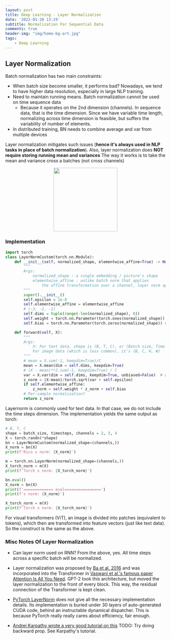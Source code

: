 ```yaml
---
layout: post
title: Deep Learning - Layer Normalization
date: '2022-01-20 13:19'
subtitle: Normalization For Sequential Data
comments: true
header-img: "img/home-bg-art.jpg"
tags:
    - Deep Learning
---
```


## Layer Normalization

Batch normalization has two main constraints:

- When batch size become smaller, it performs bad? Nowadays, we tend to have higher data resolution, especially in large NLP training.
- Need to maintain running means. Batch normalization cannot be used on time sequence data
  - Because it operates on the 2nd dimension (channels). In sequence data, that is the time dimension. Since we have variable time length, normalizing across time dimension is feasible, but suffers the variability of number of elements.
- In distributed training, BN needs to combine average and var from multiple devices

Layer normalization mitigates such issues (**hence it's always used in NLP tasks in place of batch normalization**). Also, layer normalization does **NOT require storing running mean and variances** The way it works is to take the mean and variance cross a batches (not cross channels)

<div style="text-align: center;">
    <p align="center">
       <figure>
            <img src="https://github.com/user-attachments/assets/49b335b5-35bb-477b-8b20-8ab59d638c13" height="200" alt=""/>
       </figure>
    </p>
</div>

### Implementation

```python
import torch
class LayerNormCustom(torch.nn.Module):
    def __init__(self, normalized_shape, elementwise_affine=True) -> None:
        """
        Args:
            normalized_shape : a single embedding / picture's shape
            elementwise_affine : unlike batch norm that applies 
                the affine transformation over a channel, layer norm applies element_wise
        """
        super().__init__()
        self.epsilon = 1e-8
        self.elementwise_affine = elementwise_affine
        # (-3, -2, -1)
        self.dims = tuple(range(-len(normalized_shape), 0))
        self.weight = torch.nn.Parameter(torch.ones(normalized_shape)) # So covers all dims except for batches
        self.bias = torch.nn.Parameter(torch.zeros(normalized_shape)) # So covers all dims except for batches

    def forward(self, X):
        """
        Args:
            X: For text data, shape is (B, T, C), or (Batch size, Time step, Channels)
            For image data (which is less common), it's (B, C, H, W)
        """
        # mean = X.sum(-1, keepdim=True)/C 
        mean = X.mean(dim = self.dims, keepdim=True)
        # (X - mean)**2.sum(-1, keepdim=True) / C
        var = X.var(dim = self.dims, keepdim=True, unbiased=False)  # unbiased=False for biased norm
        z_norm = (X-mean)/torch.sqrt(var + self.epsilon)
        if self.elementwise_affine:
            z_norm = self.weight * z_norm + self.bias
        # Per-sample normalization?
        return z_norm
```

Layernorm is commonly used for text data. In that case, we do not include the time steps dimension. The implementation yields the same output as torch:

```python
# B, T, C
shape = batch_size, timesteps, channels = 2, 3, 4
X = torch.randn(*shape)
bn = LayerNormCustom(normalized_shape=(channels,))
X_norm = bn(X)
print(f'Rico x norm: {X_norm}')

m = torch.nn.LayerNorm(normalized_shape=(channels,))
X_torch_norm = m(X)
print(f'Torch x norm: {X_torch_norm}')

bn.eval()
X_norm = bn(X)
print(f'============= eval================')
print(f'x norm: {X_norm}')

X_torch_norm = m(X)
print(f'Torch x norm: {X_torch_norm}')
```

For visual transformers (ViT), an image is divided into patches (equivalent to tokens), which then are transformed into feature vectors (just like text data). So the construct is the same as the above.

### Misc Notes Of Layer Normalization

- Can layer norm used on RNN? From the above, yes. All time steps across a specific batch will be normalized.

- Layer normalization was proposed by [Ba et al. 2016](https://arxiv.org/abs/1607.06450) and was incorporated into the Transformer in [Vaswani et al.'s famous paper Attention Is All You Need](https://arxiv.org/abs/1706.03762). GPT-2 took this architecture, but moved the layer normalization to the front of every block. This way, the residual connection of the Transformer is kept clean.

- [PyTorch LayerNorm](https://pytorch.org/docs/stable/generated/torch.nn.LayerNorm.html) does not give all the necessary implementation details. Its implementation is buried under 30 layers of auto-generated CUDA code, behind an instructable dynamical dispatcher. This is because PyTorch really really cares about efficiency, fair enough.

- [Andrej Karpathy wrote a very good tutorial on this](https://github.com/karpathy/llm.c/blob/master/doc/layernorm/layernorm.md)
TODO: Try doing backward prop. See Karpathy's tutorial.